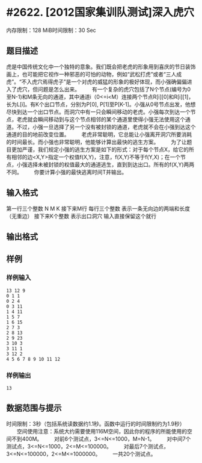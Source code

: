 # #2622. [2012国家集训队测试]深入虎穴

内存限制：128 MiB时间限制：30 Sec

## 题目描述

虎是中国传统文化中一个独特的意象。我们既会把老虎的形象用到喜庆的节日装饰画上，也可能把它视作一种邪恶的可怕的动物，例如&ldquo;武松打虎&rdquo;或者&ldquo;三人成虎&rdquo;。&ldquo;不入虎穴焉得虎子&rdquo;是一个对虎的威猛的形象的极好体现，而小强确偏偏进入了虎穴，但问题是怎么出来。
　　有一个复杂的虎穴包括了N个节点(编号为0至N-1)和M条无向的通道，其中通道i（0<=i<M）连接两个节点R[i][0]和R[i][1]，长为L[i]。有K个出口节点，分别为P[0], P[1]至P[K-1]。小强从0号节点出发，他想尽快到达一个出口节点。而洞穴中有一只会瞬间移动的老虎。小强每次到达一个节点，老虎就会瞬间移动到与这个节点相邻的某个通道里使得小强无法使用这个通道。不过，小强一旦选择了另一个没有被封锁的通道，老虎就不会在小强到达这个通道的目的地前改变位置。
　　老虎非常聪明，它总能让小强离开洞穴所要消耗的时间最长。而小强也非常聪明，他能够计算出最快的逃生方案。
　　为了让题目更加严谨，我们规定小强的逃生方案是如下的形式：对于每个节点X，给它的所有相邻的边<X,Y>指定一个权值f(X,Y)，注意，f(X,Y)不等于f(Y,X)；在一个节点，小强选择未被封锁的权值最大的通道逃生，直到到达出口。所有的f(X,Y)两两不同。
　　你要计算小强的最快逃离时间T并输出。

## 输入格式

第一行三个整数 N M K
接下来M行 每行三个整数 表示一条无向边的两端和长度（无重边）
接下来K个整数 表示出口洞穴
输入直接保留这个就行

## 输出格式

## 样例

### 样例输入

    
    13 12 9
    0 1 1
    0 2 4
    0 3 11
    1 4 11
    1 5 7
    1 6 15
    2 7 3
    2 8 13
    2 9 23
    3 10 3
    3 11 1
    3 12 2
    4 5 6 7 8 9 10 11 12
    
    
    

### 样例输出

    
    13
    

## 数据范围与提示

时间限制：3秒（包括系统读数据约1.1秒。函数中运行的时间限制约为1.9秒）
　　空间使用注意：系统大约需要使用116M空间，因此你的程序的所能使用的空间不到400M。
　　对前6个测试点，3<=N<=1000，M=N-1。
　　对中间7个测试点，3<=N<=1000，2<=M<=100000。
　　对最后7个测试点，3<=N<=100000，2<=M<=1000000。
　　一共20个测试点。
